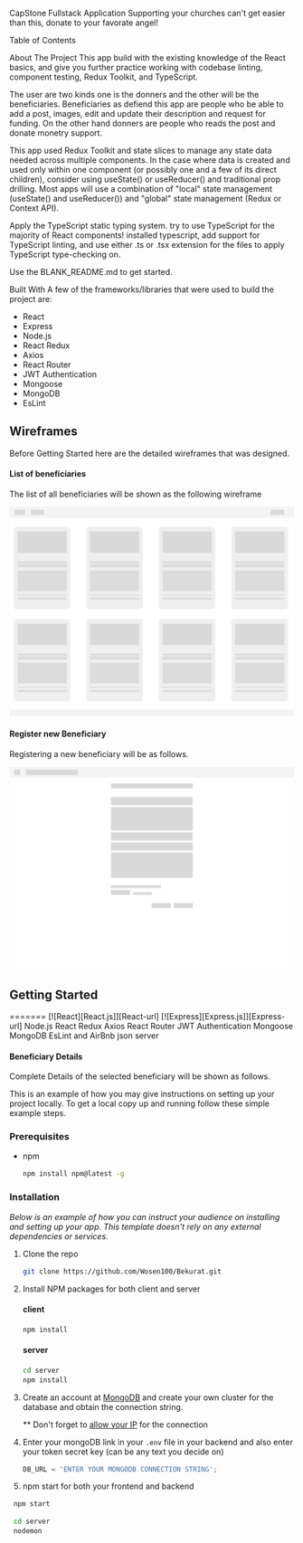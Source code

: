 CapStone Fullstack Application
Supporting your churches can't get easier than this, donate to your favorate angel!

Table of Contents

About The Project
This app build with the existing knowledge of the React basics, and give you further practice working with codebase linting, component testing, Redux Toolkit, and TypeScript.

The user are two kinds one is the donners and the other will be the beneficiaries. Beneficiaries as defiend this app are people who be able to add a post, images, edit and update their description and request for funding. On the other hand donners are people who reads the post and donate monetry support.

This app used Redux Toolkit and state slices to manage any state data needed across multiple components. In the case where data is created and used only within one component (or possibly one and a few of its direct children), consider using useState() or useReducer() and traditional prop drilling. Most apps will use a combination of "local" state management (useState() and useReducer()) and "global" state management (Redux or Context API).

Apply the TypeScript static typing system. try to use TypeScript for the majority of React components! installed typescript, add support for TypeScript linting, and use either .ts or .tsx extension for the files to apply TypeScript type-checking on.

Use the BLANK_README.md to get started.

Built With
A few of the frameworks/libraries that were used to build the project are:


- React
- Express
- Node.js
- React Redux
- Axios
- React Router
- JWT Authentication
- Mongoose
- MongoDB
- EsLint

## Wireframes

Before Getting Started here are the detailed wireframes that was designed.

#### List of beneficiaries

The list of all beneficiaries will be shown as the following wireframe

![App Screenshot](https://github.com/Wosen100/Bekurat/blob/development/readmeimages/beneficiaries.png?raw=true)

#### Register new Beneficiary

Registering a new beneficiary will be as follows.

![App Screenshot](https://github.com/Wosen100/Bekurat/blob/development/readmeimages/register_new_beneficiary.png?raw=true)

## Getting Started
=======
[![React][React.js]][React-url]
[![Express][Express.js]][Express-url]
Node.js
React Redux
Axios
React Router
JWT Authentication
Mongoose
MongoDB
EsLint and AirBnb
json server


#### Beneficiary Details

Complete Details of the selected beneficiary will be shown as follows.


This is an example of how you may give instructions on setting up your project locally.
To get a local copy up and running follow these simple example steps.

### Prerequisites

- npm
  ```sh
  npm install npm@latest -g
  ```

### Installation

_Below is an example of how you can instruct your audience on installing and setting up your app. This template doesn't rely on any external dependencies or services._

1. Clone the repo

   ```sh
   git clone https://github.com/Wosen100/Bekurat.git
   ```

2. Install NPM packages for both client and server

   #### client

   ```sh
   npm install
   ```

   #### server

   ```sh
   cd server
   npm install
   ```

3. Create an account at [MongoDB](https://www.mongodb.com/) and create your own cluster for the database and obtain the connection string.

   \*\* Don't forget to [allow your IP](https://www.freecodecamp.org/news/get-started-with-mongodb-atlas/) for the connection

4. Enter your mongoDB link in your `.env` file in your backend and also enter your token secret key (can be any text you decide on)

   ```js
   DB_URL = 'ENTER YOUR MONGODB CONNECTION STRING';
   ```

5. npm start for both your frontend and backend

```sh
 npm start
```

```sh
 cd server
 nodemon
```
